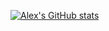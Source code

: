 [![Alex's GitHub stats](https://github-readme-stats.vercel.app/api?username=alexandercollins)](https://github.com/alexandercollins/github-readme-stats)